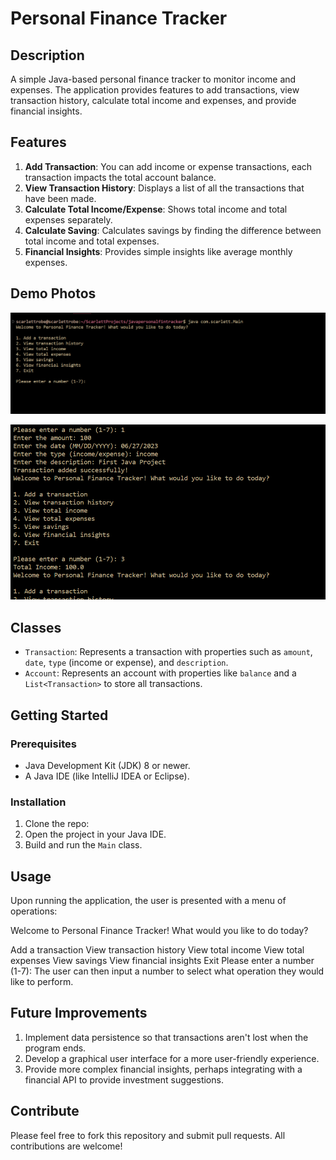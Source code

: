 # Personal Finance Tracker

## Description

A simple Java-based personal finance tracker to monitor income and expenses. The application provides features to add transactions, view transaction history, calculate total income and expenses, and provide financial insights.

## Features

1. **Add Transaction**: You can add income or expense transactions, each transaction impacts the total account balance.
2. **View Transaction History**: Displays a list of all the transactions that have been made.
3. **Calculate Total Income/Expense**: Shows total income and total expenses separately.
4. **Calculate Saving**: Calculates savings by finding the difference between total income and total expenses.
5. **Financial Insights**: Provides simple insights like average monthly expenses.

## Demo Photos

![Alt text](<Screenshot 2023-06-27 125421.png>)


![Alt text](<Screenshot 2023-06-27 125624.png>)

## Classes

- `Transaction`: Represents a transaction with properties such as `amount`, `date`, `type` (income or expense), and `description`.
- `Account`: Represents an account with properties like `balance` and a `List<Transaction>` to store all transactions.

## Getting Started

### Prerequisites

- Java Development Kit (JDK) 8 or newer.
- A Java IDE (like IntelliJ IDEA or Eclipse).

### Installation

1. Clone the repo:
2. Open the project in your Java IDE.
3. Build and run the `Main` class.

## Usage

Upon running the application, the user is presented with a menu of operations:

Welcome to Personal Finance Tracker! What would you like to do today?

Add a transaction
View transaction history
View total income
View total expenses
View savings
View financial insights
Exit
Please enter a number (1-7):
The user can then input a number to select what operation they would like to perform.

## Future Improvements

1. Implement data persistence so that transactions aren't lost when the program ends.
2. Develop a graphical user interface for a more user-friendly experience.
3. Provide more complex financial insights, perhaps integrating with a financial API to provide investment suggestions.

## Contribute

Please feel free to fork this repository and submit pull requests. All contributions are welcome!
